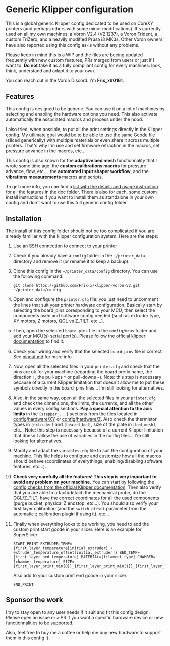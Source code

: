 # Generic Klipper configuration

This is a global generic Klipper config dedicated to be used on CoreXY printers (and perhaps others with some minor modifications). It's currently used on all my own machines: a Voron V2.4 (V2.1237), a Voron Trident, a custom TriZero, and a heavily modified Prusa i3 MK3s. Other Voron owners have also reported using this config as-is without any problems.

Please keep in mind this is a WIP and the files are beeing updated frequently with new custom features, PRs merged from users or just if I want to. **Do not** take it as a fully compliant config for every machines: look, think, understand and adapt it to your own.

You can reach out in the Voron Discord: i'm **Frix_x#0161**.


## Features

This config is designed to be generic. You can use it on a lot of machines by selecting and enabling the hardware options you need. This also activate automatically the associated macros and process under the hood.

I also tried, when possible, to put all the print settings directly in the Klipper config. My utlimate goal would be to be able to use the same Gcode file (sliced generically) with multiple materials or even share it across multiple printers. That's why I'm use and set firmware retraction in the macros, set pressure advance in the macros, etc...

This config is also known for the **adaptive bed mesh** functionnality that I wrote some time ago, the **custom calibrations macros** for pressure advance, flow, etc..., the **automated input shaper workflow**, and the **vibrations measurements** macros and scripts.

To get more info, you can find a [list with the details and usage instruction for all the features](./doc/features.md) in the doc folder. There is also for each, some custom install instructions if you want to install them as standalone in your own config and don't want to use this full generic config folder.


## Installation

The install of this config folder should not be too complicated if you are already familiar with the klipper configuration system. Here are the steps:
  1. Use an SSH connection to connect to your printer
  1. Check if you already have a `config` folder in the `~/printer_data` directory and remove it (or rename it to keep a backup).
  2. Clone this config in the `~/printer_data/config` directory. You can use the following command:

     ```
     git clone https://github.com/Frix-x/klipper-voron-V2.git ~/printer_data/config
     ```
  
  3. Open and configure the `printer.cfg` file: you just need to uncomment the lines that suit your printer hardware configuration. Basically start by selecting the board_pins coresponding to your MCU, then select the components used and software config needed (such as extruder type, XY motors, Z motors, QGL vs Z_TILT, etc...).
  4. Then, open the selected `board_pins` file in the `config/mcus` folder and add your MCU(s) serial port(s). Please follow the [official klipper documentation](https://www.klipper3d.org/FAQ.html#wheres-my-serial-port) to find it.
  5. Check your wiring and verify that the selected `board_pins` file is correct. See [pinout.md](./doc/pinout.md) for more info
  6. Now, open all the selected files in your `printer.cfg` and check that the pins are ok for your machine (regarding the board prefix name, the direction `!`, the pull-ups `^` or pull-downs `~`). Note: this step is necessary because of a current Klipper limitation that doesn't allow me to put these symbols directly in the board_pins files... I'm still looking for alternatives.
  7. Also, in the same way, open all the selected files in your `printer.cfg` and check the dimensions, the limits, the currents, and all the other values in every config sections. **Pay a special attention to the axis limits** in the `[stepper_...]` sections from the files located in [config/hardware/XY](./config/hardware/XY/) or [config/hardware/Z](./config/hardware/Z/). Also check the thermistor types in `[extruder]` and `[heated_bed]`, size of the plate in `[bed_mesh]`, etc... Note: this step is necessary because of a current Klipper limitation that doesn't allow the use of variables in the config files... I'm still looking for alternatives.
  8. Modify and adapt the `variables.cfg` file to suit the configuration of your machine. This file helps to configure and customize how all the macros should behave (coordinates of everythings, enabling/disabling software features, etc...).
  9. **Check very carefully all the features! This step is very important to avoid any problem on your machine.** You can start by following the [config checks from the official Klipper documentation](https://www.klipper3d.org/Config_checks.html). Then also verify that you are able to attach/detach the mechanical probe, do the QGL/Z_TILT, have the correct coordinates for all the used components (purge bucket, physical Z endstop, etc...). You should also verify your first layer calibration (and the `switch_offset` parameter from the automatic z calibration plugin if using it), etc...
  10. Finally when everything looks to be working, you need to add the custom print start gcode in your slicer. Here is an example for SuperSlicer:
     
      ```
      START_PRINT EXTRUDER_TEMP={first_layer_temperature[initial_extruder] + extruder_temperature_offset[initial_extruder]} BED_TEMP=[first_layer_bed_temperature] MATERIAL=[filament_type] CHAMBER=[chamber_temperature] SIZE={first_layer_print_min[0]}_{first_layer_print_min[1]}_{first_layer_print_max[0]}_{first_layer_print_max[1]}
      ```
     
      Also add to your custom print end gcode in your slicer:

      ```
      END_PRINT
      ```


## Sponsor the work

I try to stay open to any user needs if it suit and fit this config design. Please open an issue or a PR if you want a specific hardware device or new functionnalities to be supported.

Also, feel free to buy me a coffee or help me buy new hardware to support them in this config :)
